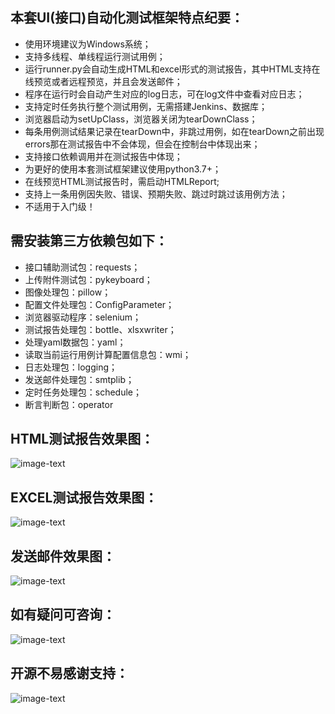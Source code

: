 ## 本套UI(接口)自动化测试框架特点纪要：
* 使用环境建议为Windows系统；
* 支持多线程、单线程运行测试用例；
* 运行runner.py会自动生成HTML和excel形式的测试报告，其中HTML支持在线预览或者远程预览，并且会发送邮件；
* 程序在运行时会自动产生对应的log日志，可在log文件中查看对应日志；
* 支持定时任务执行整个测试用例，无需搭建Jenkins、数据库；
* 浏览器启动为setUpClass，浏览器关闭为tearDownClass；
* 每条用例测试结果记录在tearDown中，非跳过用例，如在tearDown之前出现errors那在测试报告中不会体现，但会在控制台中体现出来；
* 支持接口依赖调用并在测试报告中体现；
* 为更好的使用本套测试框架建议使用python3.7+；
* 在线预览HTML测试报告时，需启动HTMLReport;
* 支持上一条用例因失败、错误、预期失败、跳过时跳过该用例方法；
* 不适用于入门级！

## 需安装第三方依赖包如下：
* 接口辅助测试包：requests；
* 上传附件测试包：pykeyboard；
* 图像处理包：pillow；
* 配置文件处理包：ConfigParameter；
* 浏览器驱动程序：selenium；
* 测试报告处理包：bottle、xlsxwriter；
* 处理yaml数据包：yaml；
* 读取当前运行用例计算配置信息包：wmi；
* 日志处理包：logging；
* 发送邮件处理包：smtplib；
* 定时任务处理包：schedule；
* 断言判断包：operator

## HTML测试报告效果图：
![image-text](https://github.com/houc/UI/blob/dev/img/TestReportHtml.jpeg)

## EXCEL测试报告效果图：
![image-text](https://github.com/houc/UI/blob/dev/img/ExcelTestRport.jpeg)

## 发送邮件效果图：
![image-text](https://github.com/houc/UI/blob/dev/img/Email.jpeg)

## 如有疑问可咨询：
![image-text](https://github.com/houc/UI/blob/dev/img/Welcome.jpeg)

## 开源不易感谢支持：
![image-text](https://github.com/houc/UI/blob/dev/img/Cash.jpeg)
